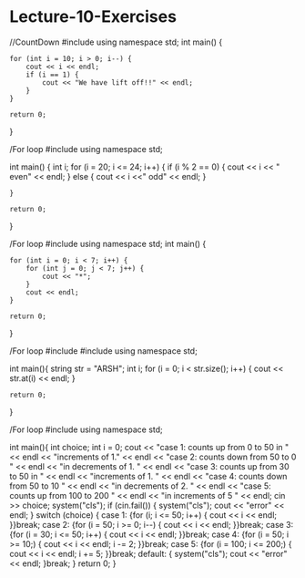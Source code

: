 # Lecture-10-Exercises

//CountDown
#include <iostream>
using namespace std;
int main() {
		
	for (int i = 10; i > 0; i--) {
		cout << i << endl;
		if (i == 1) {
			cout << "We have lift off!!" << endl;
		}
	}

	return 0;
}

/For loop
  #include <iostream>
using namespace std;

int main()
{
    int i;
    for (i = 20; i <= 24; i++) {
        if (i % 2 == 0) {
        cout << i << " even" << endl;
        }
        else {
            cout << i <<" odd" << endl;
        }

    }

    return 0;
}

/For loop
#include <iostream>
using namespace std;
int main() {
		
	for (int i = 0; i < 7; i++) {
		for (int j = 0; j < 7; j++) {
			cout << "*";
		}
		cout << endl;
	}

	return 0;
}

/For loop
	#include <iostream>
#include <string>
using namespace std;



int main(){
	string str = "ARSH";
	int i;
	for (i = 0; i < str.size(); i++) {
		cout << str.at(i) << endl;
	}


	return 0;
}

/For loop
	#include <iostream>
using namespace std;



int main(){
	int choice;
	int i = 0;
	cout << "case 1: counts up from 0 to 50 in " << endl <<
		"increments of 1." << endl <<
		"case 2: counts down from 50 to 0 " << endl <<
		"in decrements of 1. " << endl <<
		"case 3: counts up from 30 to 50 in " << endl <<
		"increments of 1. " << endl <<
		"case 4: counts down from 50 to 10 " << endl <<
		"in decrements of 2. " << endl <<
		"case 5: counts up from 100 to 200 " << endl <<
		"in increments of 5 " << endl;
	cin >> choice;
	system("cls");
	if (cin.fail()) {
		system("cls");
		cout << "error" << endl;
	}
	switch (choice) {
	case 1: {for (i; i <= 50; i++) {
		cout << i << endl;
	}}break;
	case 2: {for (i = 50; i >= 0; i--) {
		cout << i << endl;
	}}break;
	case 3: {for (i = 30; i <= 50; i++) {
		cout << i << endl;
	}}break;
	case 4: {for (i = 50; i >= 10;) {
		cout << i << endl;
		i -= 2;
	}}break;
	case 5: {for (i = 100; i <= 200;) {
		cout << i << endl;
		i += 5;
	}}break;
	default:
	{
		system("cls");
		cout << "error" << endl;
	}break;
	}
	return 0;
}				 
				      
